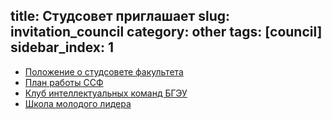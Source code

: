title: Студсовет приглашает 
slug: invitation_council
category: other
tags: [council]
sidebar_index: 1
---


* [Положение о студсовете факультета](/files/polozhenie.doc)    
* [План работы ССФ](/files/stud_sched_2013.doc)     
* [Клуб интеллектуальных команд БГЭУ](/files/kikbseu.doc)     
* [Школа молодого лидера](/files/leaderschool.doc)       

 

 

